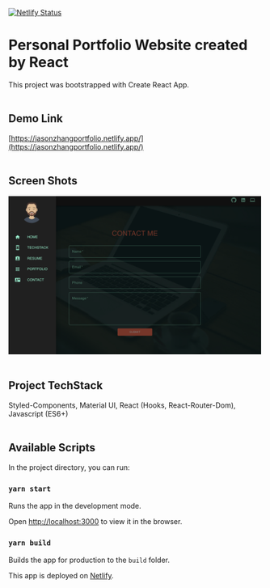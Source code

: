 [![Netlify Status](https://api.netlify.com/api/v1/badges/44dff7c8-01a0-473b-bdac-76abb34d0af9/deploy-status)](https://app.netlify.com/sites/jasonzhangportfolio/deploys)

# Personal Portfolio Website created by React

This project was bootstrapped with Create React App.
<br/><br/>

## Demo Link

[https://jasonzhangportfolio.netlify.app/](https://jasonzhangportfolio.netlify.app/)
<br/><br/>

## Screen Shots

<img src="https://raw.githubusercontent.com/jasonzhang7100/screenshots/master/portfolio-site-screenshot.png" style="width: 500px" alt="screen shot">
<br/><br/>

## Project TechStack

Styled-Components, Material UI, React (Hooks, React-Router-Dom), Javascript (ES6+)
<br/><br/>

## Available Scripts

In the project directory, you can run:

### `yarn start`

Runs the app in the development mode.

Open [http://localhost:3000](http://localhost:3000) to view it in the browser.

### `yarn build`

Builds the app for production to the `build` folder.

This app is deployed on [Netlify](https://netlify.app/).
